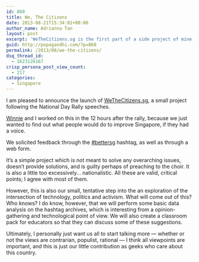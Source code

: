 ```yaml
---
id: 860
title: We, The Citizens
date: 2013-08-21T15:34:01+00:00
author_name: Adrianna Tan
layout: post
excerpt: 'WeTheCitizens.sg is the first part of a side project of mine, which aims to combine technology and activism. '
guid: http://popagandhi.com/?p=860
permalink: /2013/08/we-the-citizens/
dsq_thread_id:
  - 1623126167
crisp_persona_post_view_count:
  - 217
categories:
  - Singapore
---
```

I am pleased to announce the launch of [WeTheCitizens.sg](http://www.wethecitizens.sg), a small project following the National Day Rally speeches.

[Winnie](http://winnielim.com) and I worked on this in the 12 hours after the rally, because we just wanted to find out what people would do to improve Singapore, if they had a voice.

We solicited feedback through the [#bettersg](https://twitter.com/search?q=%23bettersg&src=typd) hashtag, as well as through a web form.

It&#8217;s a simple project which is not meant to solve any overarching issues, doesn&#8217;t provide solutions, and is guilty perhaps of preaching to the choir. It is also a little too excessively&#8230; nationalistic. All these are valid, critical points; I agree with most of them.

However, this is also our small, tentative step into the an exploration of the intersection of technology, politics and activism. What will come out of this? Who knows? I do know, however, that we will perform some basic data analysis on the hashtag archives, which is interesting from a opinion-gathering and technological point of view. We will also create a classroom pack for educators so that they can discuss some of these suggestions.

Ultimately, I personally just want us all to start talking more — whether or not the views are contrarian, populist, rational — I think all viewpoints are important, and this is just our little contribution as geeks who care about this country.
